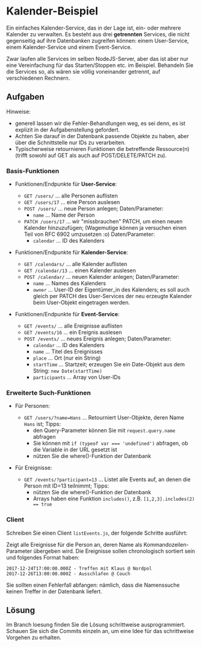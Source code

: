 # Kalender-Beispiel

Ein einfaches Kalender-Service, das in der Lage ist, ein- oder mehrere Kalender
zu verwalten. Es besteht aus drei **getrennten** Services, die nicht gegenseitig
auf ihre Datenbanken zugreifen können: einem User-Service, einem Kalender-Service
und einem Event-Service.

Zwar laufen alle Services im selben NodeJS-Server, aber das ist aber nur eine
Vereinfachung für das Starten/Stoppen etc. im Beispiel. Behandeln Sie die
Services so, als wären sie völlig voneinander getrennt, auf verschiedenen Rechnern.

## Aufgaben

Hinweise:
 
* generell lassen wir die Fehler-Behandlungen weg, es sei denn,
  es ist explizit in der Aufgabenstellung gefordert.
* Achten Sie darauf in der Datenbank passende Objekte zu haben,
  aber über die Schnittstelle nur IDs zu verarbeiten.
* Typischerweise retournieren Funktionen die betreffende Ressource(n)
  (trifft sowohl auf GET als auch auf POST/DELETE/PATCH zu).
 
### Basis-Funktionen

* Funktionen/Endpunkte für **User-Service**:
  * `GET /users/` ... alle Personen auflisten
  * `GET /users/17` ... eine Person auslesen
  * `POST /users/` ... neue Person anlegen; Daten/Parameter:
    * `name` ... Name der Person
  * `PATCH /users/17` ... wir "missbrauchen" PATCH, um einen neuen Kalender hinzuzufügen;
    (Wagemutige können ja versuchen einen Teil von RFC 6902 umzusetzen :o)
    Daten/Parameter:
    * `calendar` ... ID des Kalenders

* Funktionen/Endpunkte für **Kalender-Service**:
  * `GET /calendars/` ... alle Kalender auflisten
  * `GET /calendar/13` ... einen Kalender auslesen
  * `POST /calendar/` ... neuen Kalender anlegen;
   Daten/Parameter:
    * `name` ... Names des Kalenders
    * `owner` ... User-ID der Eigentümer_in des Kalenders;
                  es soll auch gleich per PATCH des User-Services
                  der neu erzeugte Kalender beim User-Objekt eingetragen werden.

* Funktionen/Endpunkte für **Event-Service**:
  * `GET /events/` ... alle Ereignisse auflisten
  * `GET /events/16` ... ein Ereignis auslesen
  * `POST /events/` ... neues Ereignis anlegen; Daten/Parameter:
    * `calendar` ... ID des Kalenders
    * `name` ... Titel des Ereignisses
    * `place` ... Ort (nur ein String)
    * `startTime` ... Startzeit; erzeugen Sie ein Date-Objekt aus dem String: `new Date(startTime)`
    * `participants` ... Array von User-IDs
  
  
### Erweiterte Such-Funktionen

* Für Personen:
  * `GET /users/?name=Hans` ... Retourniert User-Objekte, deren Name `Hans` ist;
    Tipps:
    * den Query-Parameter können Sie mit `request.query.name` abfragen
    * Sie können mit `if (typeof var === 'undefined')` abfragen, ob die
      Variable in der URL gesetzt ist
    * nützen Sie die where()-Funktion der Datenbank

* Für Ereignisse:    
  * `GET /events/?participant=13` ... Listet alle Events auf, an denen die Person
    mit ID=13 teilnimmt; Tipps:
    * nützen Sie die where()-Funktion der Datenbank
    * Arrays haben eine Funktion `includes()`,
      z.B. `[1,2,3].includes(2) == true`
   
  
### Client

Schreiben Sie einen Client `listEvents.js`, der folgende Schritte ausführt:

Zeigt alle Ereignisse für die Person an, deren Name als Kommandozeilen-Parameter
übergeben wird. Die Ereignisse sollen chronologisch sortiert sein und folgendes
Format haben:

```
2017-12-24T17:00:00.000Z - Treffen mit Klaus @ Nordpol
2017-12-26T13:00:00.000Z - Ausschlafen @ Couch
```

Sie sollten einen Fehlerfall abfangen: nämlich, dass die Namenssuche
keinen Treffer in der Datenbank liefert. 

## Lösung

Im Branch loesung finden Sie die Lösung schrittweise ausprogrammiert.
Schauen Sie sich die Commits einzeln an, um eine Idee für das schrittweise
Vorgehen zu erhalten.
